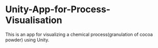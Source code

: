 # Unity-App-for-Process-Visualisation
This is an app for visualizing a chemical process(granulation of cocoa powder) using Unity.
![]()
